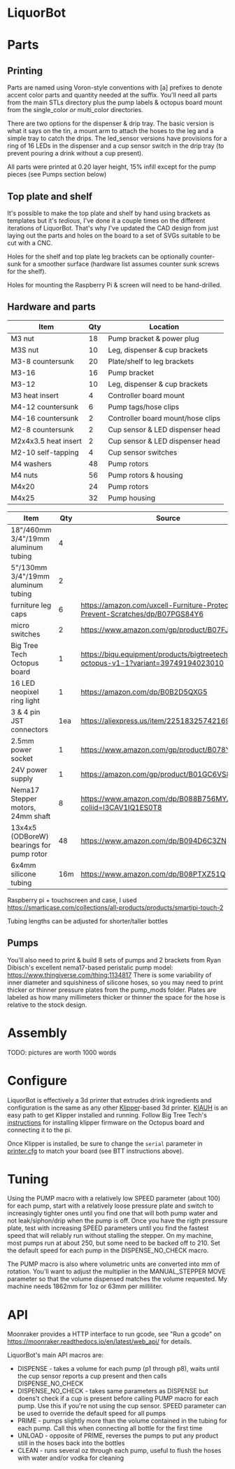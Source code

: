 # LiquorBot

# Parts

## Printing
Parts are named using Voron-style conventions with [a] prefixes to denote accent color parts and quantity needed at the suffix. You'll need all parts from the main STLs directory plus the pump labels & octopus board mount from the single_color _or_ multi_color directories.

There are two options for the dispenser & drip tray. The basic version is what it says on the tin, a mount arm to attach the hoses to the leg and a simple tray to catch the drips. The led_sensor versions have provisions for a ring of 16 LEDs in the dispenser and a cup sensor switch in the drip tray (to prevent pouring a drink without a cup present).

All parts were printed at 0.20 layer height, 15% infill except for the pump pieces (see Pumps section below)

## Top plate and shelf
It's possible to make the top plate and shelf by hand using brackets as templates but it's _tedious_, I've done it a couple times on the different iterations of LiquorBot. That's why I've updated the CAD design from just laying out the parts and holes on the board to a set of SVGs suitable to be cut with a CNC.

Holes for the shelf and top plate leg brackets can be optionally counter-sunk for a smoother surface (hardware list assumes counter sunk screws for the shelf).

Holes for mounting the Raspberry Pi & screen will need to be hand-drilled.

## Hardware and parts

| Item                      | Qty | Location                            |
|---------------------------|-----|-------------------------------------|
| M3 nut                    | 18  | Pump bracket & power plug           |
| M3S nut                   | 10  | Leg, dispenser & cup brackets       |
| M3-8 countersunk          | 20  | Plate/shelf to leg brackets         |
| M3-16                     | 16  | Pump bracket                        |
| M3-12                     | 10  | Leg, dispenser & cup brackets       |
| M3 heat insert            | 4   | Controller board mount              |
| M4-12 countersunk	        | 6   | Pump tags/hose clips                |
| M4-16 countersunk	        | 2   | Controller board mount/hose clips   |
| M2-8 countersunk          | 2   | Cup sensor & LED dispenser head     |
| M2x4x3.5 heat insert      | 2   | Cup sensor & LED dispenser head     |
| M2-10 self-tapping        | 4   | Cup sensor switches                 |
| M4 washers                | 48  | Pump rotors                         |
| M4 nuts                   | 56  | Pump rotors & housing               |
| M4x20                     | 24  | Pump rotors                         |
| M4x25                     | 32  | Pump housing                        |

| Item                                     | Qty | Source |
|------------------------------------------|-----|--------|
| 18"/460mm 3/4"/19mm aluminum tubing      | 4   |  |
| 5"/130mm 3/4"/19mm aluminum tubing       | 2   |  |
| furniture leg caps                       | 6   | https://amazon.com/uxcell-Furniture-Protector-Prevent-Scratches/dp/B07PGS84Y6 |
| micro switches                           | 2   | https://www.amazon.com/gp/product/B07FJ77HNV |
| Big Tree Tech Octopus board              | 1   | https://biqu.equipment/products/bigtreetech-octopus-v1-1?variant=39749194023010 |
| 16 LED neopixel ring light               | 1   | https://amazon.com/dp/B0B2D5QXG5 |
| 3 & 4 pin JST connectors                 | 1ea | https://aliexpress.us/item/2251832574216984.html	|
| 2.5mm power socket                       | 1   | https://www.amazon.com/gp/product/B078YNW3JZ |
| 24V power supply                         | 1   | https://amazon.com/gp/product/B01GC6VS8I |
| Nema17 Stepper motors, 24mm shaft        | 8   | https://www.amazon.com/dp/B088B756MY/?coliid=I3CAV1IQ1ES0T8 |
| 13x4x5 (ODBoreW) bearings for pump rotor | 48  | https://www.amazon.com/dp/B094D6C3ZN |
| 6x4mm silicone tubing                    | 16m | https://www.amazon.com/dp/B08PTXZ51Q |

Raspberry pi + touchscreen and case, I used https://smarticase.com/collections/all-products/products/smartipi-touch-2

Tubing lengths can be adjusted for shorter/taller bottles

## Pumps
You'll also need to print & build 8 sets of pumps and 2 brackets from Ryan Dibisch's excellent nema17-based peristalic pump model: https://www.thingiverse.com/thing:1134817 There is some variability of inner diameter and squishiness of silicone hoses, so you may need to print thicker or thinner pressure plates from the pump_mods folder. Plates are labeled as how many millimeters thicker or thinner the space for the hose is relative to the stock design.

# Assembly

TODO: pictures are worth 1000 words

# Configure
LiquorBot is effectively a 3d printer that extrudes drink ingredients and configuration is the same as any other [Klipper](https://www.klipper3d.org/)-based 3d printer. [KIAUH](https://github.com/th33xitus/kiauh) is an easy path to get Klipper installed and running. Follow Big Tree Tech's [instructions](https://github.com/bigtreetech/BIGTREETECH-OCTOPUS-V1.0/tree/master/Firmware/Klipper) for installing klipper firmware on the Octopus board and connecting it to the pi.

Once Klipper is installed, be sure to change the `serial` parameter in [printer.cfg](config/printer.cfg) to match your board (see BTT instructions above).

# Tuning
Using the PUMP macro with a relatively low SPEED parameter (about 100) for each pump, start with a relatively loose pressure plate and switch to increasingly tighter ones until you find one that will both pump water and not leak/siphon/drip when the pump is off. Once you have the rigth pressure plate, test with increasing SPEED parameters until you find the fastest speed that will reliably run without stalling the stepper. On my machine, most pumps run at about 250, but some need to be backed off to 210. Set the default speed for each pump in the DISPENSE_NO_CHECK macro.

The PUMP macro is also where volumetric units are converted into mm of rotation. You'll want to adjust the multiplier in the MANUAL_STEPPER MOVE parameter so that the volume dispensed matches the volume requested. My machine needs 1862mm for 1oz or 63mm per milliliter.

# API
Moonraker provides a HTTP interface to run gcode, see "Run a gcode" on https://moonraker.readthedocs.io/en/latest/web_api/ for details. 

LiquorBot's main API macros are:
 * DISPENSE - takes a volume for each pump (p1 through p8), waits until the cup sensor reports a cup present and then calls DISPENSE_NO_CHECK
 * DISPENSE_NO_CHECK - takes same parameters as DISPENSE but doens't check if a cup is present before calling PUMP macro for each pump. Use this if you're not using the cup sensor. SPEED parameter can be used to override the default speed for all pumps
 * PRIME - pumps slightly more than the volume contained in the tubing for each pump. Call this when connecting all bottle for the first time
 * UNLOAD - opposite of PRIME, reverses the pumps to put any product still in the hoses back into the bottles
 * CLEAN - runs several oz through each pump, useful to flush the hoses with water and/or vodka for cleaning

